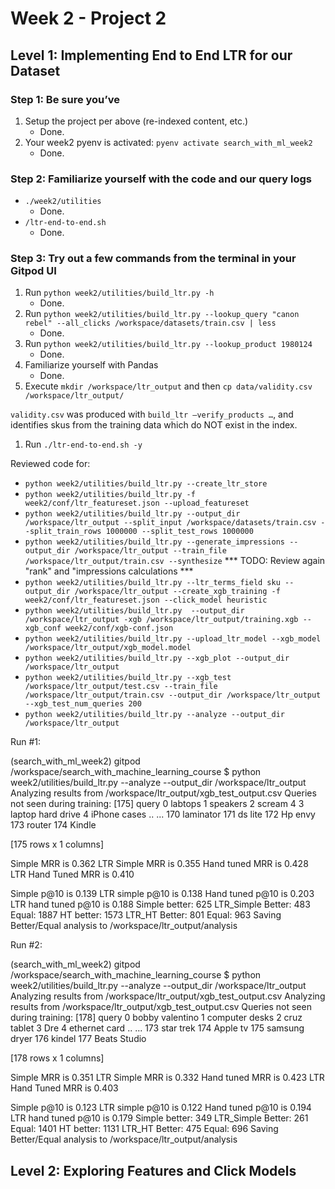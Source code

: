 # Week 2 - Project 2

## Level 1: Implementing End to End LTR for our Dataset

### Step 1: Be sure you’ve

1. Setup the project per above (re-indexed content, etc.)
    - Done.
1. Your week2 pyenv is activated: `pyenv activate search_with_ml_week2`
    - Done.

### Step 2: Familiarize yourself with the code and our query logs

- `./week2/utilities`
    - Done.
- `/ltr-end-to-end.sh`
    - Done.

### Step 3: Try out a few commands from the terminal in your Gitpod UI

1. Run `python week2/utilities/build_ltr.py -h`
    - Done.
1. Run `python week2/utilities/build_ltr.py --lookup_query "canon rebel" --all_clicks /workspace/datasets/train.csv | less `
    - Done.
1. Run `python week2/utilities/build_ltr.py --lookup_product 1980124`
    - Done.
1. Familiarize yourself with Pandas
    - Done.
1. Execute `mkdir /workspace/ltr_output` and then `cp data/validity.csv /workspace/ltr_output/` 

```validity.csv``` was produced with `build_ltr –verify_products …`, and identifies skus from the training data which do NOT exist in the index.

1. Run `./ltr-end-to-end.sh -y`

Reviewed code for:
- `python week2/utilities/build_ltr.py --create_ltr_store`
- `python week2/utilities/build_ltr.py -f week2/conf/ltr_featureset.json --upload_featureset`
- `python week2/utilities/build_ltr.py --output_dir /workspace/ltr_output --split_input /workspace/datasets/train.csv --split_train_rows 1000000 --split_test_rows 1000000`
- `python week2/utilities/build_ltr.py --generate_impressions --output_dir /workspace/ltr_output --train_file /workspace/ltr_output/train.csv --synthesize` *** TODO: Review again "rank" and "impressions calculations ***
- `python week2/utilities/build_ltr.py --ltr_terms_field sku --output_dir /workspace/ltr_output --create_xgb_training -f week2/conf/ltr_featureset.json --click_model heuristic`
- `python week2/utilities/build_ltr.py  --output_dir /workspace/ltr_output -xgb /workspace/ltr_output/training.xgb --xgb_conf week2/conf/xgb-conf.json`
- `python week2/utilities/build_ltr.py --upload_ltr_model --xgb_model /workspace/ltr_output/xgb_model.model`
- `python week2/utilities/build_ltr.py --xgb_plot --output_dir /workspace/ltr_output`
- `python week2/utilities/build_ltr.py --xgb_test /workspace/ltr_output/test.csv --train_file /workspace/ltr_output/train.csv --output_dir /workspace/ltr_output --xgb_test_num_queries 200`
- `python week2/utilities/build_ltr.py --analyze --output_dir /workspace/ltr_output`

Run #1:

(search_with_ml_week2) gitpod /workspace/search_with_machine_learning_course $ python week2/utilities/build_ltr.py --analyze --output_dir /workspace/ltr_output
Analyzing results from /workspace/ltr_output/xgb_test_output.csv
Queries not seen during training: [175]
                 query
0              labtops
1             speakers
2             scream 4
3    laptop hard drive
4         iPhone cases
..                 ...
170          laminator
171            ds lite
172            Hp envy
173             router
174             Kindle

[175 rows x 1 columns]


Simple MRR is 0.362
LTR Simple MRR is 0.355
Hand tuned MRR is 0.428
LTR Hand Tuned MRR is 0.410

Simple p@10 is 0.139
LTR simple p@10 is 0.138
Hand tuned p@10 is 0.203
LTR hand tuned p@10 is 0.188
Simple better: 625      LTR_Simple Better: 483  Equal: 1887
HT better: 1573 LTR_HT Better: 801      Equal: 963
Saving Better/Equal analysis to /workspace/ltr_output/analysis

Run #2:

(search_with_ml_week2) gitpod /workspace/search_with_machine_learning_course $ python week2/utilities/build_ltr.py --analyze --output_dir /workspace/ltr_output
Analyzing results from /workspace/ltr_output/xgb_test_output.csv
Analyzing results from /workspace/ltr_output/xgb_test_output.csv
Queries not seen during training: [178]
               query
0    bobby valentino
1     computer desks
2        cruz tablet
3                Dre
4      ethernet card
..               ...
173        star trek
174         Apple tv
175    samsung dryer
176           kindel
177     Beats Studio

[178 rows x 1 columns]


Simple MRR is 0.351
LTR Simple MRR is 0.332
Hand tuned MRR is 0.423
LTR Hand Tuned MRR is 0.403

Simple p@10 is 0.123
LTR simple p@10 is 0.122
Hand tuned p@10 is 0.194
LTR hand tuned p@10 is 0.179
Simple better: 349      LTR_Simple Better: 261  Equal: 1401
HT better: 1131 LTR_HT Better: 475      Equal: 696
Saving Better/Equal analysis to /workspace/ltr_output/analysis

## Level 2: Exploring Features and Click Models